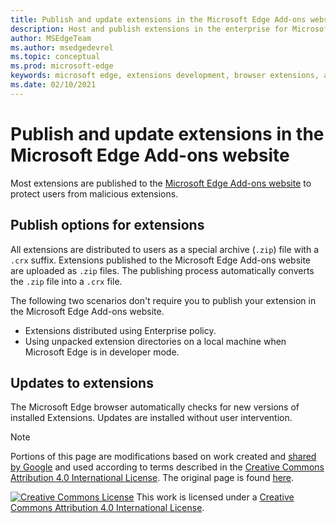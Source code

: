 ```yaml
---
title: Publish and update extensions in the Microsoft Edge Add-ons website
description: Host and publish extensions in the enterprise for Microsoft Edge.
author: MSEdgeTeam
ms.author: msedgedevrel
ms.topic: conceptual
ms.prod: microsoft-edge
keywords: microsoft edge, extensions development, browser extensions, addons, partner center, developer
ms.date: 02/10/2021
---
```

# Publish and update extensions in the Microsoft Edge Add-ons website

Most extensions are published to the [Microsoft Edge Add-ons website](https://microsoftedge.microsoft.com/insider-addons/category/EdgeExtensions) to protect users from malicious extensions.


<!-- ====================================================================== -->
## Publish options for extensions

All extensions are distributed to users as a special archive (`.zip`) file with a `.crx` suffix.  Extensions published to the Microsoft Edge Add-ons website are uploaded as `.zip` files.  The publishing process automatically converts the `.zip` file into a `.crx` file.

The following two scenarios don't require you to publish your extension in the Microsoft Edge Add-ons website.

*   Extensions distributed using Enterprise policy.
*   Using unpacked extension directories on a local machine when Microsoft Edge is in developer mode.


<!-- ====================================================================== -->
## Updates to extensions

The Microsoft Edge browser automatically checks for new versions of installed Extensions. Updates are installed without user intervention.


> [!NOTE]
> Portions of this page are modifications based on work created and [shared by Google](https://developers.google.com/terms/site-policies) and used according to terms described in the [Creative Commons Attribution 4.0 International License](https://creativecommons.org/licenses/by/4.0).
> The original page is found [here](https://developer.chrome.com/extensions/hosting).

[![Creative Commons License](https://i.creativecommons.org/l/by/4.0/88x31.png)](https://creativecommons.org/licenses/by/4.0)
This work is licensed under a [Creative Commons Attribution 4.0 International License](https://creativecommons.org/licenses/by/4.0).
